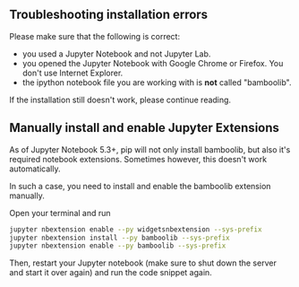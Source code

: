 ## Troubleshooting installation errors

Please make sure that the following is correct:
- you used a Jupyter Notebook and not Jupyter Lab.
- you opened the Jupyter Notebook with Google Chrome or Firefox. You don't use Internet Explorer.
- the ipython notebook file you are working with is **not** called "bamboolib".

If the installation still doesn't work, please continue reading.

## Manually install and enable Jupyter Extensions

As of Jupyter Notebook 5.3+, pip will not only install bamboolib, but also it's required notebook extensions. Sometimes however, this doesn't work automatically.

In such a case, you need to install and enable the bamboolib extension manually.

Open your terminal and run

```bash
jupyter nbextension enable --py widgetsnbextension --sys-prefix
jupyter nbextension install --py bamboolib --sys-prefix
jupyter nbextension enable --py bamboolib --sys-prefix
```

Then, restart your Jupyter notebook (make sure to shut down the server and start it over again) and run the code snippet again.
